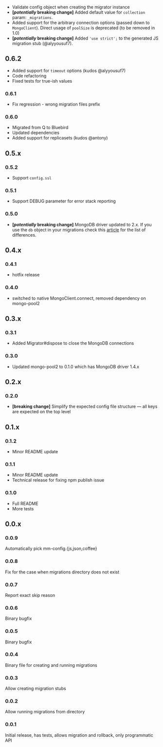 * Validate config object when creating the migrator instance
* **[_potentially_ breaking change]** Added default value for `collection` param: `_migrations`.
* Added support for the arbitrary connection options (passed down to `MongoClient`). Direct usage of `poolSize` is deprecated (to be removed in 1.0)
* **[_potentially_ breaking change]** Added `'use strict';` to the generated JS migration stub (@alyyousuf7).

## 0.6.2

* Added support for `timeout` options (kudos @alyyousuf7)
* Code refactoring
* Fixed tests for true-ish values

### 0.6.1

* Fix regression - wrong migration files prefix

### 0.6.0

* Migrated from Q to Bluebird
* Updated dependencies
* Added support for replicasets (kudos @antony)

## 0.5.x

### 0.5.2
* Support `config.ssl`

### 0.5.1
* Support DEBUG parameter for error stack reporting

### 0.5.0

* **[_potentially_ breaking change]** MongoDB driver updated to 2.x. If you use the `db` object in your migrations
check this [article](http://mongodb.github.io/node-mongodb-native/2.0/tutorials/changes-from-1.0/)
for the list of differences.

## 0.4.x

### 0.4.1

* hotfix release

### 0.4.0

* switched to native MongoClient.connect, removed dependency on mongo-pool2

## 0.3.x

### 0.3.1

* Added Migrator#dispose to close the MongoDB connections

### 0.3.0

* Updated mongo-pool2 to 0.1.0 which has MongoDB driver 1.4.x

## 0.2.x

### 0.2.0

* **[breaking change]** Simplify the expected config file structure — all keys are expected on the top level

## 0.1.x

### 0.1.2

* Minor README update

### 0.1.1

* Minor README update
* Technical release for fixing npm publish issue

### 0.1.0

* Full README
* More tests

## 0.0.x

### 0.0.9
Automatically pick mm-config.{js,json,coffee}

### 0.0.8
Fix for the case when migrations directory does not exist

### 0.0.7
Report exact skip reason

### 0.0.6
Binary bugfix

### 0.0.5
Binary bugfix

### 0.0.4
Binary file for creating and running migrations

### 0.0.3
Allow creating migration stubs

### 0.0.2
Allow running migrations from directory

### 0.0.1
Initial release, has tests, allows migration and rollback, only programmatic API
